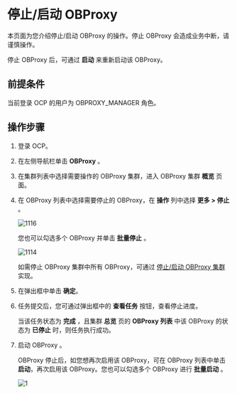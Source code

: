 # 停止/启动 OBProxy

本页面为您介绍停止/启动 OBProxy 的操作。停止 OBProxy 会造成业务中断，请谨慎操作。

停止 OBProxy 后，可通过 **启动** 来重新启动该 OBProxy。

## 前提条件

当前登录 OCP 的用户为 OBPROXY_MANAGER 角色。

## 操作步骤

1. 登录 OCP。

2. 在左侧导航栏单击 **OBProxy** 。

3. 在集群列表中选择需要操作的 OBProxy 集群，进入 OBProxy 集群 **概览** 页面。

4. 在 OBProxy 列表中选择需要停止的 OBProxy，在 **操作** 列中选择 **更多 > 停止** 。

   ![1116](https://obbusiness-private.oss-cn-shanghai.aliyuncs.com/doc/img/ocp/422/%E5%81%9C%E6%AD%A2obproxy.png)

   您也可以勾选多个 OBProxy 并单击 **批量停止** 。

   ![1114](https://obbusiness-private.oss-cn-shanghai.aliyuncs.com/doc/img/ocp/422/%E6%89%B9%E9%87%8F%E5%81%9C%E6%AD%A2obproxy.png)

   如需停止 OBProxy 集群中所有 OBProxy，可通过 [停止/启动 OBProxy 集群](../300.manage-a-obproxy-cluster/700.restarts-all-obproxy-nodes-in-the-obproxy-cluster.md) 实现。

5. 在弹出框中单击 **确定**。

6. 任务提交后，您可通过弹出框中的 **查看任务** 按钮，查看停止进度。

   当该任务状态为 **完成** ，且集群 **总览** 页的 **OBProxy 列表** 中该 OBProxy 的状态为 **已停止** 时，则任务执行成功。

7. 启动 OBProxy 。

    OBProxy 停止后，如您想再次启用该 OBProxy，可在 OBProxy 列表中单击 **启动**，再次启用该 OBProxy。您也可以勾选多个 OBProxy 进行 **批量启动** 。

    ![1](https://obbusiness-private.oss-cn-shanghai.aliyuncs.com/doc/img/ocp/422/%E5%90%AF%E5%8A%A8obproxy.png)
